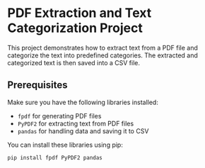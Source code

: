 # PDF Extraction and Text Categorization Project

This project demonstrates how to extract text from a PDF file and categorize the text into predefined categories. The extracted and categorized text is then saved into a CSV file.

## Prerequisites

Make sure you have the following libraries installed:

- `fpdf` for generating PDF files
- `PyPDF2` for extracting text from PDF files
- `pandas` for handling data and saving it to CSV

You can install these libraries using pip:

```bash
pip install fpdf PyPDF2 pandas
